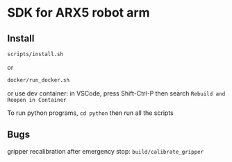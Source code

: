 # SDK for ARX5 robot arm

## Install

```bash
scripts/install.sh
```
or 
```bash
docker/run_docker.sh
```
or use dev container: in VSCode, press Shift-Ctrl-P then search `Rebuild and Reopen in Container` 

To run python programs, `cd python` then run all the scripts


## Bugs
gripper recalibration after emergency stop:
`build/calibrate_gripper`
